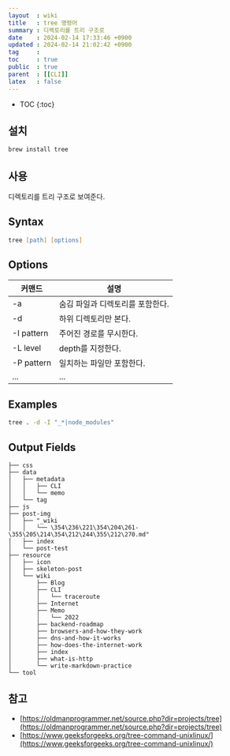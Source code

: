 ```yaml
---
layout  : wiki
title   : tree 명령어
summary : 디렉토리를 트리 구조로
date    : 2024-02-14 17:33:46 +0900
updated : 2024-02-14 21:02:42 +0900
tag     : 
toc     : true
public  : true
parent  : [[CLI]]
latex   : false
---
```

* TOC
{:toc}

## 설치

```zsh
brew install tree
```

## 사용

디렉토리를 트리 구조로 보여준다.

## Syntax

```zsh
tree [path] [options]
```


## Options


| 커맨드     | 설명                             |
|------------|----------------------------------|
| -a         | 숨김 파일과 디렉토리를 포함한다. |
| -d         | 하위 디렉토리만 본다.            |
| -I pattern | 주어진 경로를 무시한다.          |
| -L level   | depth를 지정한다.                |
| -P pattern | 일치하는 파일만 포함한다.        |
| ...        | ...                              |

## Examples

```zsh
tree . -d -I "_*|node_modules"
```

## Output Fields

```
├── css
├── data
│   ├── metadata
│   │   ├── CLI
│   │   └── memo
│   └── tag
├── js
├── post-img
│   ├── "_wiki
│   │   └── \354\236\221\354\204\261-\355\205\214\354\212\244\355\212\270.md"
│   ├── index
│   └── post-test
├── resource
│   ├── icon
│   ├── skeleton-post
│   └── wiki
│       ├── Blog
│       ├── CLI
│       │   └── traceroute
│       ├── Internet
│       ├── Memo
│       │   └── 2022
│       ├── backend-roadmap
│       ├── browsers-and-how-they-work
│       ├── dns-and-how-it-works
│       ├── how-does-the-internet-work
│       ├── index
│       ├── what-is-http
│       └── write-markdown-practice
└── tool
```

## 참고

- [https://oldmanprogrammer.net/source.php?dir=projects/tree](https://oldmanprogrammer.net/source.php?dir=projects/tree)
- [https://www.geeksforgeeks.org/tree-command-unixlinux/](https://www.geeksforgeeks.org/tree-command-unixlinux/)
